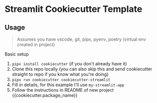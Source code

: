 # Streamlit Cookiecutter Template

## Usage
>Assumes you have vscode, git, pipx, pyenv, poetry (virtual env created in project)

Basic setup
1. `pipx install cookiecutter` (if you don't already have it)
2. Clone this repo locally (you can also skip this and send cookiecutter straight to repo if you know what you're doing)
3. `pipx run cookiecutter cookiecutter-streamlit`
4. Fill in details, for this example I'll use `my-streamlit-app`
5. Follow the instructions in README of new project
{{cookiecutter.package_name}}